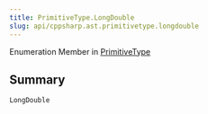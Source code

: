 ```yaml
---
title: PrimitiveType.LongDouble
slug: api/cppsharp.ast.primitivetype.longdouble
---
```

Enumeration Member in [PrimitiveType](/api/cppsharp/ast/primitivetype)

## Summary



```csharp
LongDouble
```

